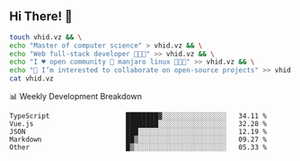 ## Hi There! 👋

```sh
touch vhid.vz && \
echo "Master of computer science" > vhid.vz && \
echo "Web full-stack developer 🙈🙉🙊" >> vhid.vz && \
echo "I ♥️ open community 🎯 manjaro linux 🎉🐍🥳" >> vhid.vz && \
echo "👯 I’m interested to collaborate on open-source projects" >> vhid.vz && \
cat vhid.vz
```
:bar_chart: Weekly Development Breakdown

<!--START_SECTION:waka-->

```text
TypeScript                   ████████▓░░░░░░░░░░░░░░░░   34.11 %
Vue.js                       ████████░░░░░░░░░░░░░░░░░   32.28 %
JSON                         ███░░░░░░░░░░░░░░░░░░░░░░   12.19 %
Markdown                     ██▒░░░░░░░░░░░░░░░░░░░░░░   09.27 %
Other                        █▒░░░░░░░░░░░░░░░░░░░░░░░   05.33 %
```

<!--END_SECTION:waka-->

